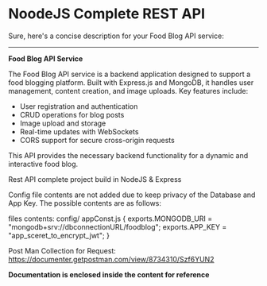 # NoodeJS Complete REST API

Sure, here's a concise description for your Food Blog API service:

---

**Food Blog API Service**

The Food Blog API service is a backend application designed to support a food blogging platform. Built with Express.js and MongoDB, it handles user management, content creation, and image uploads. Key features include:

- User registration and authentication
- CRUD operations for blog posts
- Image upload and storage
- Real-time updates with WebSockets
- CORS support for secure cross-origin requests

This API provides the necessary backend functionality for a dynamic and interactive food blog.

Rest API complete project build in NodeJS &amp; Express

Config file contents are not added due to keep privacy of the Database and App Key. The possible contents are as follows:

files contents:
config/
    appConst.js
    {
      exports.MONGODB_URI = "mongodb+srv://dbconnectionURL/foodblog";
      exports.APP_KEY = "app_sceret_to_encrypt_jwt";
    }


Post Man Collection for Request:
https://documenter.getpostman.com/view/8734310/Szf6YUN2


<strong> Documentation is enclosed inside the content for reference </strong> 


